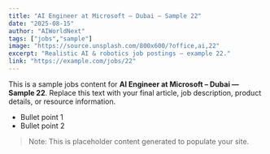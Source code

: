 ```yaml
---
title: "AI Engineer at Microsoft – Dubai — Sample 22"
date: "2025-08-15"
author: "AIWorldNext"
tags: ["jobs","sample"]
image: "https://source.unsplash.com/800x600/?office,ai,22"
excerpt: "Realistic AI & robotics job postings — example 22."
link: "https://example.com/jobs/22"
---
```


This is a sample jobs content for **AI Engineer at Microsoft – Dubai — Sample 22**. Replace this text with your final article, job description, product details, or resource information.

- Bullet point 1
- Bullet point 2

> Note: This is placeholder content generated to populate your site.
